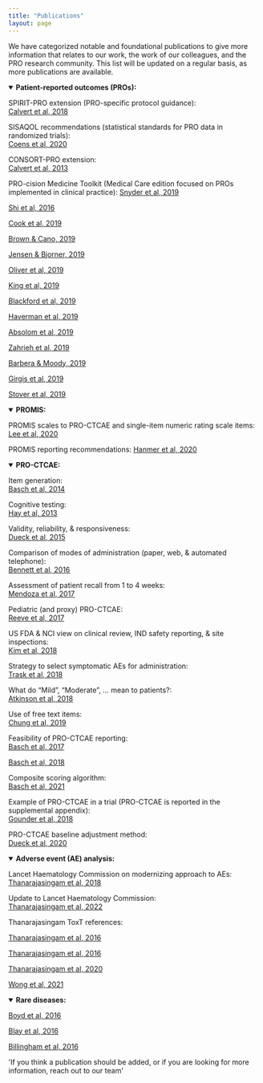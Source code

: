 ```yaml
---
title: "Publications"
layout: page
---
```


We have categorized notable and foundational publications to give more information that relates to our work, the work of our colleagues, and the PRO research community. This list will be updated on a regular basis, as more publications are available.

<details open>
  <summary><b>Patient-reported outcomes (PROs):</b></summary>

  SPIRIT-PRO extension (PRO-specific protocol guidance):  
  [Calvert et al, 2018](https://pubmed.ncbi.nlm.nih.gov/29411037/)
  
  
  SISAQOL recommendations (statistical standards for PRO data in randomized trials):  
  [Coens et al, 2020](https://pubmed.ncbi.nlm.nih.gov/32007209/)
  
  
  CONSORT-PRO extension:  
  [Calvert et al, 2013](https://pubmed.ncbi.nlm.nih.gov/23443445/)

  
  PRO-cision Medicine Toolkit (Medical Care edition focused on PROs implemented in clinical practice):
  [Snyder et al, 2019](https://pubmed.ncbi.nlm.nih.gov/30985589/)
    
  [Shi et al, 2016](https://pubmed.ncbi.nlm.nih.gov/30985590/)
    
  [Cook et al, 2019](https://pubmed.ncbi.nlm.nih.gov/30985591/)
    
  [Brown & Cano, 2019](https://pubmed.ncbi.nlm.nih.gov/30985592/)
    
  [Jensen & Bjorner, 2019](https://pubmed.ncbi.nlm.nih.gov/30985593/)
    
  [Oliver et al, 2019](https://pubmed.ncbi.nlm.nih.gov/30985594/)
    
  [King et al, 2019](https://pubmed.ncbi.nlm.nih.gov/30985595/)
    
  [Blackford et al, 2019](https://pubmed.ncbi.nlm.nih.gov/30985596/)
    
  [Haverman et al, 2019](https://pubmed.ncbi.nlm.nih.gov/30985597/)
    
  [Absolom et al, 2019](https://pubmed.ncbi.nlm.nih.gov/30985598/)
    
  [Zahrieh et al, 2019](https://pubmed.ncbi.nlm.nih.gov/30985599/)
    
  [Barbera & Moody, 2019](https://pubmed.ncbi.nlm.nih.gov/30985600/)
    
  [Girgis et al, 2019](https://pubmed.ncbi.nlm.nih.gov/30985601/)
    
  [Stover et al, 2019](https://pubmed.ncbi.nlm.nih.gov/30985602/)

</details>

<details open>
  <summary><b>PROMIS:</b></summary>

  PROMIS scales to PRO-CTCAE and single-item numeric rating scale items:  
  [Lee et al, 2020](https://pubmed.ncbi.nlm.nih.gov/33305344/)
  
  PROMIS reporting recommendations: 
  [Hanmer et al, 2020](https://pubmed.ncbi.nlm.nih.gov/32215788/)
  
</details>

<details open>
  <summary><b>PRO-CTCAE:</b></summary>

  Item generation:  
  [Basch et al, 2014](https://pubmed.ncbi.nlm.nih.gov/25265940/)
  
  Cognitive testing:  
  [Hay et al, 2013](https://pubmed.ncbi.nlm.nih.gov/23868457/)
  
  Validity, reliability, & responsiveness:  
  [Dueck et al, 2015](https://pubmed.ncbi.nlm.nih.gov/26270597/)
  
  Comparison of modes of administration (paper, web, & automated telephone):  
  [Bennett et al, 2016](https://pubmed.ncbi.nlm.nih.gov/26892667/) 
  
  Assessment of patient recall from 1 to 4 weeks:  
  [Mendoza et al, 2017](https://pubmed.ncbi.nlm.nih.gov/28545337/)
  
  Pediatric (and proxy) PRO-CTCAE:  
  [Reeve et al, 2017](https://pubmed.ncbi.nlm.nih.gov/28062347/)
  
  US FDA & NCI view on clinical review, IND safety reporting, & site inspections:  
  [Kim et al, 2018](https://pubmed.ncbi.nlm.nih.gov/29237718/)
  
  Strategy to select symptomatic AEs for administration:  
  [Trask et al, 2018](https://pubmed.ncbi.nlm.nih.gov/30230365/)
  
  What do “Mild”, “Moderate”, … mean to patients?:  
  [Atkinson et al, 2018](https://pubmed.ncbi.nlm.nih.gov/29129739/)
  
  Use of free text items:  
  [Chung et al, 2019](https://pubmed.ncbi.nlm.nih.gov/30840079/)
  
  Feasibility of PRO-CTCAE reporting:  
  [Basch et al, 2017](https://pubmed.ncbi.nlm.nih.gov/28463161/)
    
  [Basch et al, 2018](https://pubmed.ncbi.nlm.nih.gov/30204536/)
    
  Composite scoring algorithm:  
  [Basch et al, 2021](https://pubmed.ncbi.nlm.nih.gov/33258687/)
  
  Example of PRO-CTCAE in a trial (PRO-CTCAE is reported in the supplemental appendix):  
  [Gounder et al, 2018](https://pubmed.ncbi.nlm.nih.gov/30575484/)
  
  PRO-CTCAE baseline adjustment method:  
  [Dueck et al, 2020](https://pubmed.ncbi.nlm.nih.gov/31556911/)
</details>

<details open>
  <summary><b>Adverse event (AE) analysis:</b></summary>
  
  Lancet Haematology Commission on modernizing approach to AEs:  
  [Thanarajasingam et al, 2018](https://pubmed.ncbi.nlm.nih.gov/29907552/)
  
  Update to Lancet Haematology Commission:  
  [Thanarajasingam et al, 2022](https://pubmed.ncbi.nlm.nih.gov/35483398/)
  
  Thanarajasingam ToxT references:
  
  [Thanarajasingam et al, 2016](https://pubmed.ncbi.nlm.nih.gov/27083333/)
    
  [Thanarajasingam et al, 2016](https://pubmed.ncbi.nlm.nih.gov/27396640/)
    
  [Thanarajasingam et al, 2020](https://pubmed.ncbi.nlm.nih.gov/32470440/)
    
  [Wong et al, 2021](https://pubmed.ncbi.nlm.nih.gov/32951293/)

</details>

<details open>
  <summary><b>Rare diseases:</b></summary>
  
  [Boyd et al, 2016](https://pubmed.ncbi.nlm.nih.gov/26868354/)
  
  [Blay et al, 2016](https://pubmed.ncbi.nlm.nih.gov/26868355/)
  
  [Billingham et al, 2016](https://pubmed.ncbi.nlm.nih.gov/26868356/)

</details>


'If you think a publication should be added, or if you are looking for more information, reach out to our team'
